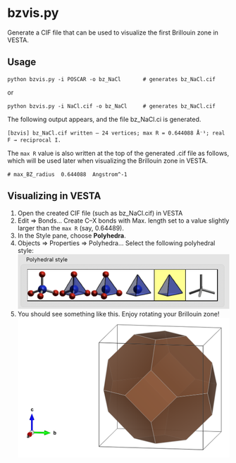 # bzvis.py

Generate a CIF file that can be used to visualize the first Brillouin zone in VESTA.

## Usage
```
python bzvis.py -i POSCAR -o bz_NaCl       # generates bz_NaCl.cif 
```
or
```
python bzvis.py -i NaCl.cif -o bz_NaCl     # generates bz_NaCl.cif
```
The following output appears, and the file bz_NaCl.ci is generated.
```
[bzvis] bz_NaCl.cif written – 24 vertices; max R = 0.644088 Å⁻¹; real F → reciprocal I.
```
The ```max R``` value is also written at the top of the generated .cif file as follows, which will be used later when visualizing the Brillouin zone in VESTA.
```
# max_BZ_radius  0.644088  Angstrom^-1
```

## Visualizing in VESTA 
1. Open the created CIF file (such as bz_NaCl.cif) in VESTA
2. Edit => Bonds... Create C–X bonds with Max. length set to a value slightly larger than the ```max R``` (say, 0.64489).
3. In the Style pane, choose **Polyhedra**.
4. Objects => Properties => Polyhedra... Select the following polyhedral style:
![poly_style](images/poly_style_vesta.png)
5. You should see something like this. Enjoy rotating your Brillouin zone!
![bz_NaCl](images/bz_NaCl.png)